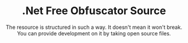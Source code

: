 <h1 align="center">.Net Free Obfuscator Source</h1>

<p align="center">The resource is structured in such a way. It doesn't mean it won't break. You can provide development on it by taking open source files.</p>
